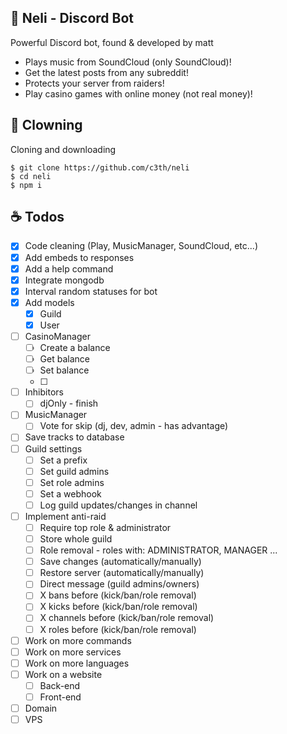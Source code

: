 ﻿## 💖 Neli - Discord Bot
Powerful Discord bot, found & developed by matt

* Plays music from SoundCloud (only SoundCloud)!
* Get the latest posts from any subreddit!
* Protects your server from raiders!
* Play casino games with online money (not real money)!

## 🤡 Clowning
Cloning and downloading
```
$ git clone https://github.com/c3th/neli
$ cd neli
$ npm i
```

## ☕ Todos
* [x] Code cleaning (Play, MusicManager, SoundCloud, etc...)
* [x] Add embeds to responses
* [x] Add a help command
* [x] Integrate mongodb
* [x] Interval random statuses for bot
* [x] Add models
  - [x] Guild 
  - [x] User
* [ ] CasinoManager
  - [ ] Create a balance
  - [ ] Get balance
  - [ ] Set balance
  - [ ] 
* [ ] Inhibitors
  - [ ] djOnly - finish
* [ ] MusicManager
  - [ ] Vote for skip (dj, dev, admin - has advantage)
* [ ] Save tracks to database
* [ ] Guild settings
  - [ ] Set a prefix
  - [ ] Set guild admins
  - [ ] Set role admins
  - [ ] Set a webhook
  - [ ] Log guild updates/changes in channel
* [ ] Implement anti-raid
  - [ ] Require top role & administrator
  - [ ] Store whole guild
  - [ ] Role removal - roles with: ADMINISTRATOR, MANAGER ...
  - [ ] Save changes (automatically/manually)
  - [ ] Restore server (automatically/manually)
  - [ ] Direct message (guild admins/owners)
  - [ ] X bans before (kick/ban/role removal)
  - [ ] X kicks before (kick/ban/role removal)
  - [ ] X channels before (kick/ban/role removal)
  - [ ] X roles before (kick/ban/role removal)
* [ ] Work on more commands
* [ ] Work on more services
* [ ] Work on more languages
* [ ] Work on a website
  - [ ] Back-end
  - [ ] Front-end
* [ ] Domain
* [ ] VPS
